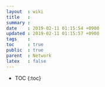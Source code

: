 ```yaml
---
layout  : wiki
title   : 
summary : 
date    : 2019-02-11 01:15:54 +0900
updated : 2019-02-11 01:15:57 +0900
tags    : 
toc     : true
public  : true
parent  : Network
latex   : false
---
```

* TOC
{:toc}

# 

